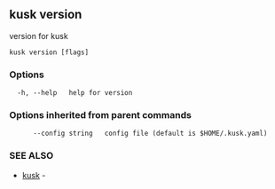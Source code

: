 ## kusk version

version for kusk

```
kusk version [flags]
```

### Options

```
  -h, --help   help for version
```

### Options inherited from parent commands

```
      --config string   config file (default is $HOME/.kusk.yaml)
```

### SEE ALSO

* [kusk](kusk.md)	 - 

